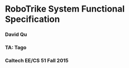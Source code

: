 # RoboTrike System Functional Specification 
### David Qu 
### TA: Tago
### Caltech EE/CS 51 Fall 2015
